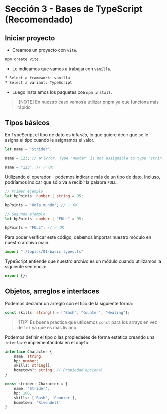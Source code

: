 # Sección 3 - Bases de TypeScript (Recomendado)

## Iniciar proyecto

- Creamos un proyecto con `vite`.

```bash
npm create vite .
```

- Le indicamos que vamos a trabajar con `vanilla`.

```bash
? Select a framework: vanilla
? Select a variant: TypeScript
```

- Luego instalamos los paquetes con `npm install`.

> ![NOTE]
> En nuestro caso vamos a utilizar pnpm ya que funciona más rápido

## Tipos básicos

En TypeScript el tipo de dato es _inferido_, lo que quiere decir que se le asigna el tipo cuando le asignamos el valor.

```ts
let name = "Strider";

name = 123; // ❌ Error: Type 'number' is not assignable to type 'string'

name = "123"; // ✅ OK
```

Utilizando el operador `|` podemos indicarle más de un tipo de dato. Incluso, podríamos indicar que sólo va a recibir la palabra `FULL`.

```ts
// Primer ejemplo
let hpPoints: number | string = 95;

hpPoints = "Hola mundo"; // ✅ OK

// Segunda ejemplo
let hpPoints: number | "FULL" = 95;

hpPoints = "FULL"; // ✅ OK
```

Para poder verificar este código, debemos importar nuestro módulo en nuestro archivo main.

```ts
import "./topics/01-basic-types.ts";
```

TypeScript entiende que nuestro archivo es un módulo cuando utilizamos la siguiente sentencia:

```ts
export {};
```

## Objetos, arreglos e interfaces

Podemos declarar un arreglo con el tipo de la siguiente forma:

```ts
const skills: string[] = ["Bash", "Counter", "Healing"];
```

> ![TIP]
> Es buena práctica que utilicemos `const` para los arrays en vez de `let` ya que es más liviano.

Podemos definir el tipo o las propiedades de forma estática creando una `interfaz` e implementándola en el objeto:

```ts
interface Character {
    name: string,
    hp: number;
    skills: string[];
    hometown?: string; // Propiedad opcional
}

const strider: Character = {
    name: 'Strider',
    hp: 100,
    skills: ['Bash', 'Counter'],
    hometown: 'Rivendell'
}
```